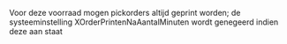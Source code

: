 Voor deze voorraad mogen pickorders altijd geprint worden; de systeeminstelling XOrderPrintenNaAantalMinuten wordt genegeerd indien deze aan staat